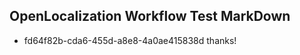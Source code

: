 ## OpenLocalization Workflow Test MarkDown
* fd64f82b-cda6-455d-a8e8-4a0ae415838d thanks!

<!--HONumber=Sep16_HO1-->


